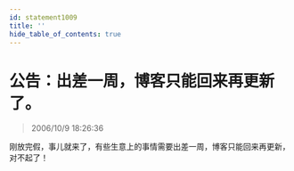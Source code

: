 ```yaml
---
id: statement1009
title: ''
hide_table_of_contents: true
---
```


# 公告：出差一周，博客只能回来再更新了。

> 2006/10/9 18:26:36

<div style={{color: '#FF0000', fontWeight: 'bold', fontSize: '24px', textAlign: 'left', lineHeight: '180%'}}>

刚放完假，事儿就来了，有些生意上的事情需要出差一周，博客只能回来再更新，对不起了！
</div>